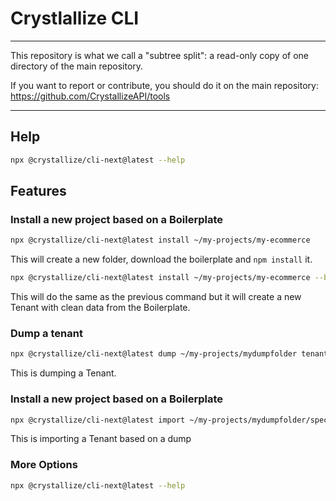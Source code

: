# Crystlallize CLI

---

This repository is what we call a "subtree split": a read-only copy of one directory of the main repository.

If you want to report or contribute, you should do it on the main repository: https://github.com/CrystallizeAPI/tools

---

## Help

```bash
npx @crystallize/cli-next@latest --help
```

## Features

### Install a new project based on a Boilerplate

```bash
npx @crystallize/cli-next@latest install ~/my-projects/my-ecommerce
```

This will create a new folder, download the boilerplate and `npm install` it.

```bash
npx @crystallize/cli-next@latest install ~/my-projects/my-ecommerce --bootstrap-tenant
```

This will do the same as the previous command but it will create a new Tenant with clean data from the Boilerplate.

### Dump a tenant

```bash
npx @crystallize/cli-next@latest dump ~/my-projects/mydumpfolder tenantIdentifier
```

This is dumping a Tenant.

### Install a new project based on a Boilerplate

```bash
npx @crystallize/cli-next@latest import ~/my-projects/mydumpfolder/spec.json aNewTenant
```

This is importing a Tenant based on a dump

### More Options

```bash
npx @crystallize/cli-next@latest --help
```
